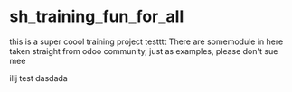 # sh_training_fun_for_all
this is a super coool training project 
testttt
There are somemodule in here taken straight from odoo community, just as examples, please don't sue mee


ilij
test
dasdada
